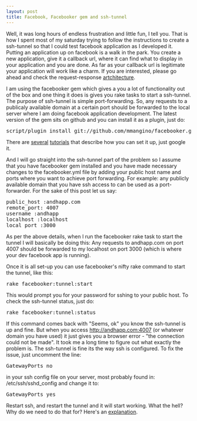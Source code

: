 ```yaml
---
layout: post
title: Facebook, Facebooker gem and ssh-tunnel
---
```


Well, it was long hours of endless frustration and little fun, I tell you. That is how I spent most of my saturday trying to follow the instructions to create a ssh-tunnel so that I could test facebook application as I developed it. Putting an application up on facebook is a walk in the park. You create a new application, give it a callback url, where it can find what to display in your application and you are done. As far as your callback url is legitimate your application will work like a charm. If you are interested, please go ahead and check the request-response [artchitecture](<http://wiki.developers.facebook.com/index.php/Random_questions#Basic_Application_Architecture>).

I am using the facebooker gem which gives a you a lot of functionality out of the box and one thing it does is gives you rake tasks to start a ssh-tunnel. The purpose of ssh-tunnel is simple port-forwarding. So, any requests to a publicaly available domain at a certain port should be forwarded to the local server where I am doing facebook application development. The latest version of the gem sits on github and you can install it as a plugin, just do:

<pre>script/plugin install git://github.com/mmangino/facebooker.git
</pre>

There are [several](<http://apps.facebook.com/facebooker_tutorial/>) [tutorials](<http://www.ajaxlines.com/ajax/stuff/article/getting_started_with_facebooker.php>) that describe how you can set it up, just google it.

And I will go straight into the ssh-tunnel part of the problem so I assume that you have facebooker gem installed and you have made necessary changes to the facebooker.yml file by adding your public host name and ports where you want to achieve port forwarding. For example: any publicly available domain that you have ssh access to can be used as a port-forwarder. For the sake of this post let us say:

<pre>public_host :andhapp.com
remote_port: 4007
username :andhapp
localhost :localhost
local_port :3000
</pre>

As per the above details, when I run the facebooker rake task to start the tunnel I will basically be doing this: Any requests to andhapp.com on port 4007 should be forwarded to my localhost on port 3000 (which is where your dev facebook app is running).

Once it is all set-up you can use facebooker's nifty rake command to start the tunnel, like this:

<pre>rake facebooker:tunnel:start
</pre>

This would prompt you for your password for sshing to your public host. To check the ssh-tunnel status, just do:

<pre>rake facebooker:tunnel:status
</pre>

If this command comes back with "Seems, ok" you know the ssh-tunnel is up and fine. But when you access http://andhapp.com:4007 (or whatever domain you have used) it just gives you a browser error - "the connection could not be made". It took me a long time to figure out what exactly the problem is. The ssh-tunnel is fine its the way ssh is configured. To fix the issue, just uncomment the line:

<pre>GatewayPorts no
</pre>

in your ssh config file on your server, most probably found in: /etc/ssh/sshd\_config and change it to:

<pre>GatewayPorts yes
</pre>

Restart ssh, and restart the tunnel and it will start working. What the hell? Why do we need to do that for? Here's an [explanation](<http://www.snailbook.com/faq/gatewayports.auto.html>).